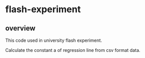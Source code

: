 # flash-experiment



## overview

This code used in university flash experiment.

Calculate the constant a of regression line from csv format data.

